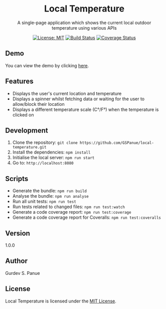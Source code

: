 <h1 align="center">Local Temperature</h1>

<div align="center">

A single-page application which shows the current local outdoor temperature using various APIs

[![License: MIT](https://img.shields.io/badge/License-MIT-yellow.svg)](https://github.com/GSPanue/local-temperature/blob/master/LICENSE.md)
[![Build Status](https://travis-ci.com/GSPanue/local-temperature.svg?branch=master)](https://travis-ci.com/GSPanue/local-temperature)
[![Coverage Status](https://coveralls.io/repos/github/GSPanue/local-temperature/badge.svg?branch=master)](https://coveralls.io/github/GSPanue/local-temperature?branch=master)

</div>

## Demo

You can view the demo by clicking [here](https://local-temperature.firebaseapp.com).

## Features

- Displays the user's current location and temperature
- Displays a spinner whilst fetching data or waiting for the user to allow/block their location
- Displays a different temperature scale (C°/F°) when the temperature is clicked on

## Development

1. Clone the repository: ``git clone https://github.com/GSPanue/local-temperature.git``
2. Install the dependencies: ``npm install``
3. Initialise the local server: ``npm run start``
4. Go to: ``http://localhost:8080``

## Scripts

- Generate the bundle: ``npm run build``
- Analyse the bundle: ``npm run analyse``
- Run all unit tests: ``npm run test``
- Run tests related to changed files: ``npm run test:watch``
- Generate a code coverage report: ``npm run test:coverage``
- Generate a code coverage report for Coveralls: ``npm run test:coveralls``

## Version

1.0.0

## Author

Gurdev S. Panue

## License

Local Temperature is licensed under the [MIT License](https://github.com/GSPanue/local-temperature/blob/master/LICENSE).
